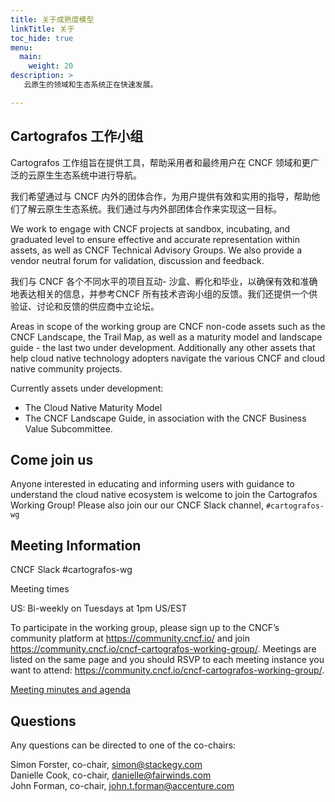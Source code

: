 ```yaml
---
title: 关于成熟度模型
linkTitle: 关于
toc_hide: true
menu:
  main:
    weight: 20
description: >
   云原生的领域和生态系统正在快速发展。

---
```


## Cartografos 工作小组

Cartografos 工作组旨在提供工具，帮助采用者和最终用户在 CNCF 领域和更广泛的云原生生态系统中进行导航。

我们希望通过与 CNCF 内外的团体合作，为用户提供有效和实用的指导，帮助他们了解云原生生态系统。我们通过与内外部团体合作来实现这一目标。

We work to engage with CNCF projects at sandbox, incubating, and graduated level to ensure effective and accurate representation within assets, as well as CNCF Technical Advisory Groups. We also provide a vendor neutral forum for validation, discussion and feedback.

我们与 CNCF 各个不同水平的项目互动- 沙盒、孵化和毕业，以确保有效和准确地表达相关的信息，并参考CNCF 所有技术咨询小组的反馈。我们还提供一个供验证、讨论和反馈的供应商中立论坛。

Areas in scope of the working group are CNCF non-code assets such as the CNCF Landscape, the Trail Map, as well as a maturity model and landscape guide - the last two under development. Additionally any other assets that help cloud native technology adopters navigate the various CNCF and cloud native community projects.

Currently assets under development:

* The Cloud Native Maturity Model
* The CNCF Landscape Guide, in association with the CNCF Business Value Subcommittee.

## Come join us

Anyone interested in educating and informing users with guidance to understand the cloud native ecosystem is welcome to join the Cartografos Working Group! Please also join our our CNCF Slack channel, `#cartografos-wg`

## Meeting Information 

CNCF Slack #cartografos-wg

Meeting times

US: Bi-weekly on Tuesdays at 1pm US/EST

To participate in the working group, please sign up to the CNCF’s community platform at https://community.cncf.io/ and join https://community.cncf.io/cncf-cartografos-working-group/. 
Meetings are listed on the same page and you should RSVP to each meeting instance you want to attend: https://community.cncf.io/cncf-cartografos-working-group/.

[Meeting minutes and agenda](https://docs.google.com/document/d/15aRVtbMT9F472wOv8bBU7Wg893ugXUf-WtP3g9Ob_KY/edit#heading=h.itd3wrdelhab)

## Questions

Any questions can be directed to one of the co-chairs: 

Simon Forster, co-chair, simon@stackegy.com  
Danielle Cook, co-chair, danielle@fairwinds.com  
John Forman, co-chair, john.t.forman@accenture.com
